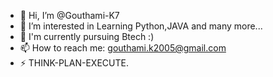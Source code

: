 - 👋 Hi, I’m @Gouthami-K7
- 👀 I’m interested in Learning Python,JAVA and many more...
- 🌱 I'm currently pursuing Btech :)
- 📫 How to reach me: gouthami.k2005@gmail.com
- ⚡ THINK-PLAN-EXECUTE.

<!---
Gouthami-K7/Gouthami-K7 is a ✨ special ✨ repository because its `README.md` (this file) appears on your GitHub profile.
You can click the Preview link to take a look at your changes.
--->
